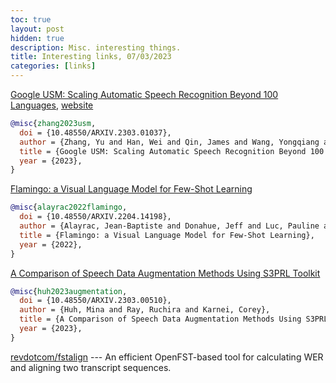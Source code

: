 ```yaml
---
toc: true
layout: post
hidden: true
description: Misc. interesting things.
title: Interesting links, 07/03/2023
categories: [links]
---
```


[Google USM: Scaling Automatic Speech Recognition Beyond 100 Languages](https://arxiv.org/abs/2303.01037), [website](https://sites.research.google/usm/)

```bibtex
@misc{zhang2023usm,
  doi = {10.48550/ARXIV.2303.01037},
  author = {Zhang, Yu and Han, Wei and Qin, James and Wang, Yongqiang and Bapna, Ankur and Chen, Zhehuai and Chen, Nanxin and Li, Bo and Axelrod, Vera and Wang, Gary and Meng, Zhong and Hu, Ke and Rosenberg, Andrew and Prabhavalkar, Rohit and Park, Daniel S. and Haghani, Parisa and Riesa, Jason and Perng, Ginger and Soltau, Hagen and Strohman, Trevor and Ramabhadran, Bhuvana and Sainath, Tara and Moreno, Pedro and Chiu, Chung-Cheng and Schalkwyk, Johan and Beaufays, Françoise and Wu, Yonghui},
  title = {Google USM: Scaling Automatic Speech Recognition Beyond 100 Languages},
  year = {2023},
}
```

[Flamingo: a Visual Language Model for Few-Shot Learning](https://arxiv.org/abs/2204.14198)

```bibtex
@misc{alayrac2022flamingo,
  doi = {10.48550/ARXIV.2204.14198},
  author = {Alayrac, Jean-Baptiste and Donahue, Jeff and Luc, Pauline and Miech, Antoine and Barr, Iain and Hasson, Yana and Lenc, Karel and Mensch, Arthur and Millican, Katie and Reynolds, Malcolm and Ring, Roman and Rutherford, Eliza and Cabi, Serkan and Han, Tengda and Gong, Zhitao and Samangooei, Sina and Monteiro, Marianne and Menick, Jacob and Borgeaud, Sebastian and Brock, Andrew and Nematzadeh, Aida and Sharifzadeh, Sahand and Binkowski, Mikolaj and Barreira, Ricardo and Vinyals, Oriol and Zisserman, Andrew and Simonyan, Karen},
  title = {Flamingo: a Visual Language Model for Few-Shot Learning},
  year = {2022},
}
```

[A Comparison of Speech Data Augmentation Methods Using S3PRL Toolkit](https://arxiv.org/abs/2303.00510)

```bibtex
@misc{huh2023augmentation,
  doi = {10.48550/ARXIV.2303.00510},
  author = {Huh, Mina and Ray, Ruchira and Karnei, Corey},
  title = {A Comparison of Speech Data Augmentation Methods Using S3PRL Toolkit},
  year = {2023},
}
```

[revdotcom/fstalign](https://github.com/revdotcom/fstalign) --- An efficient OpenFST-based tool for calculating WER and aligning two transcript sequences.


